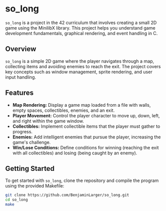 # so_long

`so_long` is a project in the 42 curriculum that involves creating a small 2D game using the MinilibX library. This project helps you understand game development fundamentals, graphical rendering, and event handling in C.

## Overview

`so_long` is a simple 2D game where the player navigates through a map, collecting items and avoiding enemies to reach the exit. The project covers key concepts such as window management, sprite rendering, and user input handling.

## Features

- **Map Rendering:** Display a game map loaded from a file with walls, empty spaces, collectibles, enemies, and an exit.
- **Player Movement:** Control the player character to move up, down, left, and right within the game window.
- **Collectibles:** Implement collectible items that the player must gather to progress.
- **Enemies:** Add intelligent enemies that pursue the player, increasing the game's challenge.
- **Win/Lose Conditions:** Define conditions for winning (reaching the exit with all collectibles) and losing (being caught by an enemy).

## Getting Started

To get started with `so_long`, clone the repository and compile the program using the provided Makefile:

```bash
git clone https://github.com/BenjaminLarger/so_long.git
cd so_long
make
